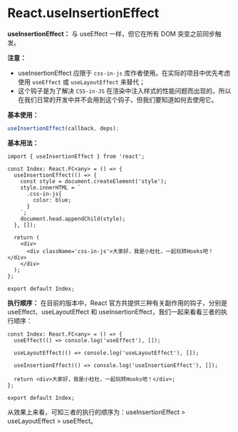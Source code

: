# React.useInsertionEffect

**useInsertionEffect：** 与 useEffect 一样，但它在所有 DOM 突变之前同步触发。

**注意：**

- useInsertionEffect 应限于 `css-in-js` 库作者使用。在实际的项目中优先考虑使用 `useEffect` 或 `useLayoutEffect` 来替代；
- 这个钩子是为了解决 `CSS-in-JS` 在渲染中注入样式的性能问题而出现的，所以在我们日常的开发中并不会用到这个钩子，但我们要知道如何去使用它。

**基本使用：**

```ts
useInsertionEffect(callback, deps);
```

**基本用法：**

```tsx
import { useInsertionEffect } from 'react';

const Index: React.FC<any> = () => {
  useInsertionEffect(() => {
    const style = document.createElement('style');
    style.innerHTML = `
      .css-in-js{
        color: blue;
      }
    `;
    document.head.appendChild(style);
  }, []);

  return (
    <div>
      <div className='css-in-js'>大家好，我是小杜杜，一起玩转Hooks吧！</div>
    </div>
  );
};

export default Index;
```

**执行顺序：** 在目前的版本中，React 官方共提供三种有关副作用的钩子，分别是 useEffect、useLayoutEffect 和 useInsertionEffect，我们一起来看看三者的执行顺序：

```tsx
const Index: React.FC<any> = () => {
  useEffect(() => console.log('useEffect'), []);

  useLayoutEffect(() => console.log('useLayoutEffect'), []);

  useInsertionEffect(() => console.log('useInsertionEffect'), []);

  return <div>大家好，我是小杜杜，一起玩转Hooks吧！</div>;
};

export default Index;
```

从效果上来看，可知三者的执行的顺序为：useInsertionEffect > useLayoutEffect > useEffect。
